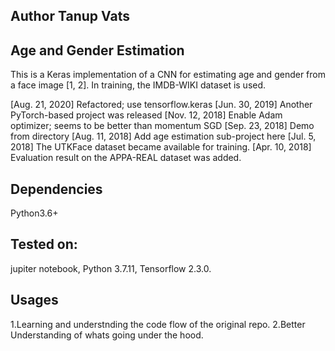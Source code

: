 ## Author Tanup Vats
## Age and Gender Estimation
This is a Keras implementation of a CNN for estimating age and gender from a face image [1, 2]. In training, the IMDB-WIKI dataset is used.

[Aug. 21, 2020] Refactored; use tensorflow.keras
[Jun. 30, 2019] Another PyTorch-based project was released
[Nov. 12, 2018] Enable Adam optimizer; seems to be better than momentum SGD
[Sep. 23, 2018] Demo from directory
[Aug. 11, 2018] Add age estimation sub-project here
[Jul. 5, 2018] The UTKFace dataset became available for training.
[Apr. 10, 2018] Evaluation result on the APPA-REAL dataset was added.

## Dependencies
Python3.6+

## Tested on:
jupiter notebook, Python 3.7.11, Tensorflow 2.3.0.

## Usages
1.Learning and understnding the code flow of the original repo.
2.Better Understanding of whats going under the hood.
